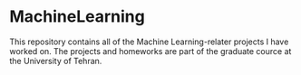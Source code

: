 # MachineLearning
This repository contains all of the Machine Learning-relater projects I have worked on. The projects and homeworks are part of the graduate cource at the University of Tehran.
